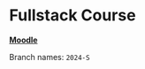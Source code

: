 # Fullstack Course

**[Moodle](https://cphbusiness.mrooms.net/course/view.php?id=13096)**

Branch names: `2024-S`
